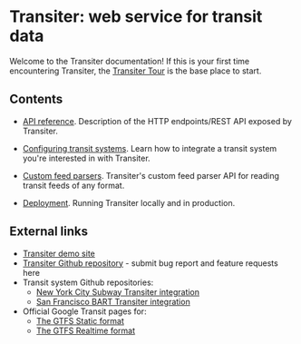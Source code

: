 # Transiter: web service for transit data

Welcome to the Transiter documentation!
If this is your first time encountering Transiter,
the [Transiter Tour](tour.md) is the base place to start.

## Contents

- [API reference](api/index.md).
    Description of the HTTP endpoints/REST API exposed by Transiter.

- [Configuring transit systems](systems.md).
    Learn how to integrate a transit system you're interested in with Transiter.
    
- [Custom feed parsers](feedparsers.md).
    Transiter's custom feed parser API for reading transit feeds of any format.

- [Deployment](deployment.md).
    Running Transiter locally and in production.

## External links

- [Transiter demo site](https://demo.transiter.io)
- [Transiter Github repository](https://github.com/jamespfennell/transiter) - submit bug report and feature requests here
- Transit system Github repositories:
    - [New York City Subway Transiter integration](https://github.com/jamespfennell/transiter-nycsubway)
    - [San Francisco BART Transiter integration](https://github.com/jamespfennell/transiter-sfbart)
- Official Google Transit pages for:
    - [The GTFS Static format](https://developers.google.com/transit/gtfs)
    - [The GTFS Realtime format](https://developers.google.com/transit/gtfs-realtime)

